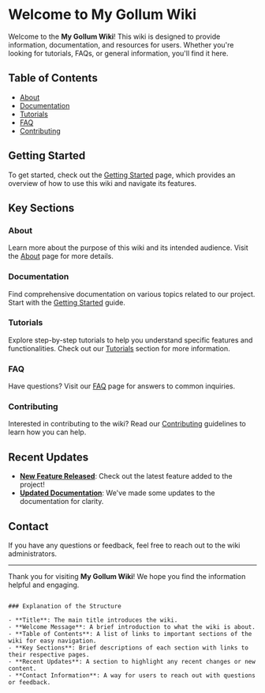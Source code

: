 # Welcome to My Gollum Wiki

Welcome to the **My Gollum Wiki**! This wiki is designed to provide information, documentation, and resources for users. Whether you're looking for tutorials, FAQs, or general information, you'll find it here.

## Table of Contents

- [About](About.md)
- [Documentation](Documentation/Getting_Started.md)
- [Tutorials](Tutorials/Tutorial_1.md)
- [FAQ](FAQ.md)
- [Contributing](Contributing.md)

## Getting Started

To get started, check out the [Getting Started](Documentation/Getting_Started.md) page, which provides an overview of how to use this wiki and navigate its features.

## Key Sections

### About
Learn more about the purpose of this wiki and its intended audience. Visit the [About](About.md) page for more details.

### Documentation
Find comprehensive documentation on various topics related to our project. Start with the [Getting Started](Documentation/Getting_Started.md) guide.

### Tutorials
Explore step-by-step tutorials to help you understand specific features and functionalities. Check out our [Tutorials](Tutorials/Tutorial_1.md) section for more information.

### FAQ
Have questions? Visit our [FAQ](FAQ.md) page for answers to common inquiries.

### Contributing
Interested in contributing to the wiki? Read our [Contributing](Contributing.md) guidelines to learn how you can help.

## Recent Updates

- **[New Feature Released](New_Feature.md)**: Check out the latest feature added to the project!
- **[Updated Documentation](Documentation/Updated_Documentation.md)**: We've made some updates to the documentation for clarity.

## Contact

If you have any questions or feedback, feel free to reach out to the wiki administrators.

---

Thank you for visiting **My Gollum Wiki**! We hope you find the information helpful and engaging.
```

### Explanation of the Structure

- **Title**: The main title introduces the wiki.
- **Welcome Message**: A brief introduction to what the wiki is about.
- **Table of Contents**: A list of links to important sections of the wiki for easy navigation.
- **Key Sections**: Brief descriptions of each section with links to their respective pages.
- **Recent Updates**: A section to highlight any recent changes or new content.
- **Contact Information**: A way for users to reach out with questions or feedback.

